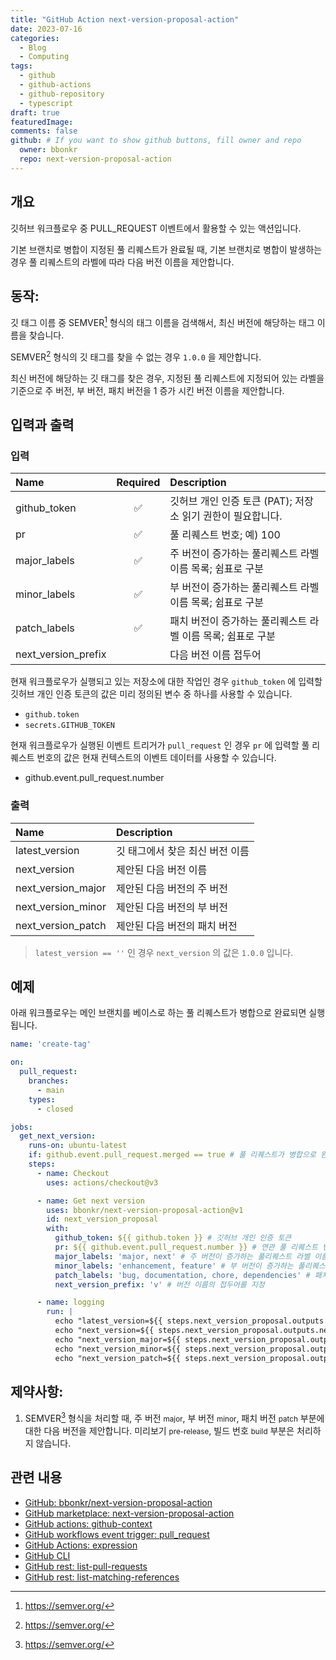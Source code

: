 ```yaml
---
title: "GitHub Action next-version-proposal-action"
date: 2023-07-16
categories:
  - Blog
  - Computing
tags:
  - github
  - github-actions
  - github-repository
  - typescript
draft: true
featuredImage: 
comments: false
github: # If you want to show github buttons, fill owner and repo
  owner: bbonkr
  repo: next-version-proposal-action
---    
```


## 개요

깃허브 워크플로우 중 PULL_REQUEST 이벤트에서 활용할 수 있는 액션입니다.

기본 브랜치로 병합이 지정된 풀 리퀘스트가 완료될 때, 기본 브랜치로 병합이 발생하는 경우 풀 리퀘스트의 라벨에 따라 다음 버전 이름을 제안합니다.

## 동작:

깃 태그 이름 중 SEMVER[^sember] 형식의 태그 이름을 검색해서, 최신 버전에 해당하는 태그 이름을 찾습니다.

SEMVER[^sember] 형식의 깃 태그를 찾을 수 없는 경우 `1.0.0` 을 제안합니다.

최신 버전에 해당하는 깃 태그를 찾은 경우, 지정된 풀 리퀘스트에 지정되어 있는 라벨을 기준으로 주 버전, 부 버전, 패치 버전을 1 증가 시킨 버전 이름을 제안합니다.

## 입력과 출력

### 입력

| Name                | Required | Description                                                              |
| :------------------ | :------: | :----------------------------------------------------------------------- |
| github_token        |    ✅    | 깃허브 개인 인증 토큰 (PAT); 저장소 읽기 권한이 필요합니다. |
| pr                  |    ✅    | 풀 리퀘스트 번호; 예) 100                        |
| major_labels        |    ✅    | 주 버전이 증가하는 풀리퀘스트 라벨 이름 목록; 쉼표로 구분 |
| minor_labels        |    ✅    | 부 버전이 증가하는 풀리퀘스트 라벨 이름 목록; 쉼표로 구분 |
| patch_labels        |    ✅    | 패치 버전이 증가하는 풀리퀘스트 라벨 이름 목록; 쉼표로 구분 |
| next_version_prefix |          | 다음 버전 이름 접두어 |

현재 워크플로우가 실행되고 있는 저장소에 대한 작업인 경우 `github_token` 에 입력할 깃허브 개인 인증 토큰의 값은 미리 정의된 변수 중 하나를 사용할 수 있습니다.

- `github.token`
- `secrets.GITHUB_TOKEN`

현재 워크플로우가 실행된 이벤트 트리거가 `pull_request` 인 경우 `pr` 에 입력할 풀 리퀘스트 번호의 값은 현재 컨텍스트의 이벤트 데이터를 사용할 수 있습니다.

- github.event.pull_request.number


### 출력

| Name               | Description                               |
| :----------------- | :---------------------------------------- |
| latest_version     | 깃 태그에서 찾은 최신 버전 이름                 |
| next_version       | 제안된 다음 버전 이름             |
| next_version_major | 제안된 다음 버전의 주 버전 |
| next_version_minor | 제안된 다음 버전의 부 버전 |
| next_version_patch | 제안된 다음 버전의 패치 버전 |


> `latest_version == ''` 인 경우 `next_version` 의 값은 `1.0.0` 입니다.


## 예제

아래 워크플로우는 메인 브랜치를 베이스로 하는 풀 리퀘스트가 병합으로 완료되면 실행됩니다.

```yaml
name: 'create-tag'

on:
  pull_request:
    branches:
      - main
    types:
      - closed

jobs:
  get_next_version:
    runs-on: ubuntu-latest
    if: github.event.pull_request.merged == true # 풀 리퀘스트가 병합으로 완료된 상태를 확인
    steps:
      - name: Checkout
        uses: actions/checkout@v3

      - name: Get next version
        uses: bbonkr/next-version-proposal-action@v1
        id: next_version_proposal
        with:
          github_token: ${{ github.token }} # 깃허브 개인 인증 토큰
          pr: ${{ github.event.pull_request.number }} # 연관 풀 리퀘스트 번호
          major_labels: 'major, next' # 주 버전이 증가하는 풀리퀘스트 라벨 이름 목록
          minor_labels: 'enhancement, feature' # 부 버전이 증가하는 풀리퀘스트 라벨 이름 목록
          patch_labels: 'bug, documentation, chore, dependencies' # 패치 버전이 증가하는 풀리퀘스트 라벨 이름 목록
          next_version_prefix: 'v' # 버전 이름의 접두어를 지정

      - name: logging
        run: |
          echo "latest_version=${{ steps.next_version_proposal.outputs.latest_version }}"
          echo "next_version=${{ steps.next_version_proposal.outputs.next_version }}"
          echo "next_version_major=${{ steps.next_version_proposal.outputs.next_version_major }}"
          echo "next_version_minor=${{ steps.next_version_proposal.outputs.next_version_minor }}"
          echo "next_version_patch=${{ steps.next_version_proposal.outputs.next_version_patch }}"
```


## 제약사항:

1. SEMVER[^sember] 형식을 처리할 때, 주 버전 <small>major</small>, 부 버전 <small>minor</small>, 패치 버전 <small>patch</small> 부분에 대한 다음 버전을 제안합니다. 미리보기 <small>pre-release</small>, 빌드 번호 <small>build</small> 부분은 처리하지 않습니다.



## 관련 내용

- [GitHub: bbonkr/next-version-proposal-action](https://github.com/bbonkr/next-version-proposal-action)
- [GitHub marketplace: next-version-proposal-action](https://github.com/marketplace/actions/next-version-proposal-action)
- [GitHub actions: github-context](https://docs.github.com/en/actions/learn-github-actions/contexts#github-context)
- [GitHub workflows event trigger: pull_request](https://docs.github.com/en/actions/using-workflows/events-that-trigger-workflows#pull_request)
- [GitHub Actions: expression](https://docs.github.com/en/actions/learn-github-actions/expressions#functions)
- [GitHub CLI](https://docs.github.com/en/actions/using-workflows/using-github-cli-in-workflows)
- [GitHub rest: list-pull-requests](https://docs.github.com/ko/rest/pulls/pulls?apiVersion=2022-11-28#list-pull-requests)
- [GitHub rest: list-matching-references](https://docs.github.com/ko/rest/git/refs?apiVersion=2022-11-28#list-matching-references)


[^sember]: https://semver.org/


